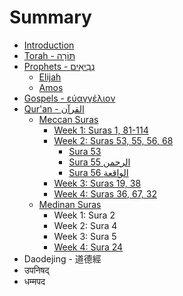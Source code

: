 # Summary

* [Introduction](README.md)
* [Torah - תּוֹרָה](torah.md)
* [Prophets - נְבִיאִים‎](prophets/README.md)
  * [Elijah](prophets/elijah.md)
  * [Amos](prophets/amos.md)
* [Gospels - εὐαγγέλιον](gospels-.md)
* [Qur'an - القرآن‎‎](quran/README.md)
  * [Meccan Suras](quran/meccan-suras.md)
    * [Week 1: Suras 1, 81-114](quran/sura-1.md)
    * [Week 2: Suras 53, 55, 56, 68](quran/week-2-suras-53-55-56-68.md)
      * [Sura 53](quran/sura-53.md)
      * [Sura 55 الرحمن](quran/sura-55-ar-rahman.md)
      * [Sura 56 الواقعة](quran/sura-56.md)
    * [Week 3: Suras 19, 38](quran/week-3-suras-19-38.md)
    * [Week 4: Suras 36, 67, 32](quran/week-4-suras-36-67-32.md)
  * [Medinan Suras](quran/medinan-suras.md)
    * Week 1: Sura 2
    * Week 2: Sura 4
    * Week 3: Sura 5
    * [Week 4: Sura 24](quran/sura-24.md)
* Daodejing - 道德經
* उपनिषद्
* धम्मपद

